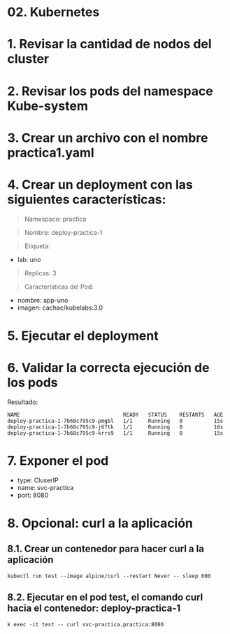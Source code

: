 # 02. Kubernetes <!-- omit in toc -->

# 1. Revisar la cantidad de nodos del cluster
# 2. Revisar los pods del namespace Kube-system
# 3. Crear un archivo con el nombre practica1.yaml
# 4. Crear un deployment con las siguientes características:
> Namespace: practica

> Nombre: deploy-practica-1

> Etiqueta:
- lab: uno

> Replicas: 3

> Características del Pod:

- nombre: app-uno
- imagen: cachac/kubelabs:3.0

# 5. Ejecutar el deployment
# 6. Validar la correcta ejecución de los pods
Resultado:
```
NAME                                 READY   STATUS    RESTARTS   AGE
deploy-practica-1-7b68c795c9-pmgbl   1/1     Running   0          15s
deploy-practica-1-7b68c795c9-j67tk   1/1     Running   0          16s
deploy-practica-1-7b68c795c9-krrs9   1/1     Running   0          15s
```

# 7. Exponer el pod
- type: CluserIP
- name: svc-practica
- port: 8080

# 8. Opcional: curl a la aplicación
## 8.1. Crear un contenedor para hacer curl a la aplicación
```
kubectl run test --image alpine/curl --restart Never -- sleep 600

```
## 8.2. Ejecutar en el pod test, el comando curl hacia el contenedor:  deploy-practica-1
```
k exec -it test -- curl svc-practica.practica:8080
```
